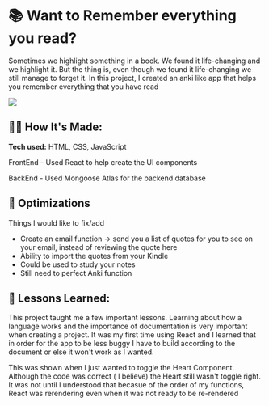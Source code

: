 # 📚 Want to Remember everything you read?

Sometimes we highlight something in a book. We found it life-changing and we highlight it. But the thing is, 
even though we found it life-changing we still manage to forget it. In this project, I created an anki like app that 
helps you remember everything that you have read



![](https://images.unsplash.com/photo-1544185310-0b3cf501672b?ixlib=rb-4.0.3&ixid=M3wxMjA3fDB8MHxwaG90by1wYWdlfHx8fGVufDB8fHx8fA%3D%3D&auto=format&fit=crop&w=687&q=80)




## 👩‍💻 How It's Made:

**Tech used:** HTML, CSS, JavaScript

FrontEnd - Used React to help create the UI components

BackEnd - Used Mongoose Atlas for the backend database


## 🏸 Optimizations

Things I would like to fix/add
- Create an email function -> send you a list of quotes for you to see on your email, instead of reviewing the quote here
- Ability to import the quotes from your Kindle
- Could be used to study your notes
- Still need to perfect Anki function


## 📝 Lessons Learned:

This project taught me a few important lessons. Learning about how a language works and the importance of documentation is very important when creating a project. It was my first time using React and I learned that in order for the app to be less buggy I have to build according to the document or else it won't work as I wanted. 

This was shown when I just wanted to toggle the Heart Component. Although the code was correct ( I believe) the Heart still wasn't toggle right. It was not until I understood that becasue of the order of my functions, React was rerendering even when it was not ready to be re-rendered
